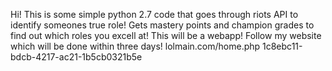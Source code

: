Hi!
This is some simple python 2.7 code that goes through riots API to identify someones true role! Gets mastery points and champion grades to find out which roles you excell at! This will be a webapp! Follow my website which will be done within three days! lolmain.com/home.php
1c8ebc11-bdcb-4217-ac21-1b5cb0321b5e


